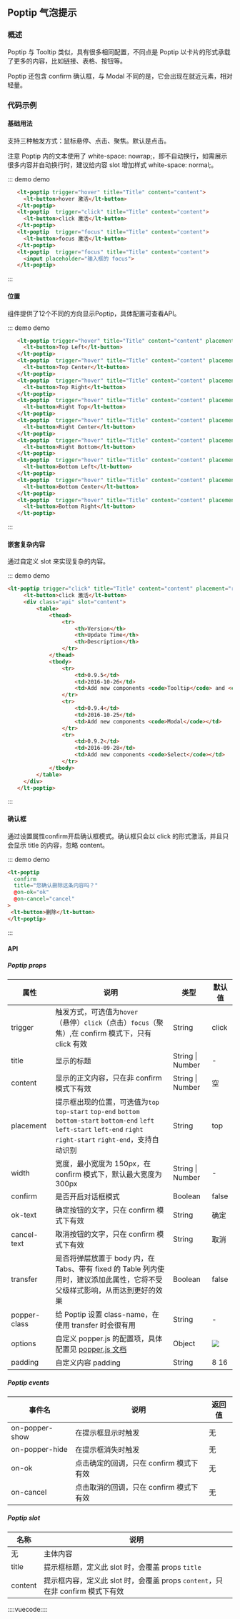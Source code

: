## Poptip 气泡提示

### 概述

Poptip 与 Tooltip 类似，具有很多相同配置，不同点是 Poptip 以卡片的形式承载了更多的内容，比如链接、表格、按钮等。

Poptip 还包含 confirm 确认框，与 Modal 不同的是，它会出现在就近元素，相对轻量。

### 代码示例

#### 基础用法

支持三种触发方式：鼠标悬停、点击、聚焦。默认是点击。

注意 Poptip 内的文本使用了 white-space: nowrap;，即不自动换行，如需展示很多内容并自动换行时，建议给内容 slot 增加样式 white-space: normal;。

::: demo demo
```html
   <lt-poptip trigger="hover" title="Title" content="content">
     <lt-button>hover 激活</lt-button>
   </lt-poptip>
   <lt-poptip  trigger="click" title="Title" content="content">
     <lt-button>click 激活</lt-button>
   </lt-poptip>
   <lt-poptip  trigger="focus" title="Title" content="content">
     <lt-button>focus 激活</lt-button>
   </lt-poptip>
   <lt-poptip  trigger="focus" title="Title" content="content">
     <input placeholder="输入框的 focus">
   </lt-poptip>
```
:::


#### 位置

组件提供了12个不同的方向显示Poptip，具体配置可查看API。

::: demo demo
```html
   <lt-poptip trigger="hover" title="Title" content="content" placement="top-start">
     <lt-button>Top Left</lt-button>
   </lt-poptip>
   <lt-poptip  trigger="hover" title="Title" content="content" placement="top">
     <lt-button>Top Center</lt-button>
   </lt-poptip>
   <lt-poptip  trigger="hover" title="Title" content="content" placement="top-end">
     <lt-button>Top Right</lt-button>
   </lt-poptip>
   <lt-poptip  trigger="hover" title="Title" content="content" placement="right-start">
     <lt-button>Right Top</lt-button>
   </lt-poptip>
   <lt-poptip  trigger="hover" title="Title" content="content" placement="right">
     <lt-button>Right Center</lt-button>
   </lt-poptip>
   <lt-poptip  trigger="hover" title="Title" content="content" placement="right-end">
     <lt-button>Right Bottom</lt-button>
   </lt-poptip>
   <lt-poptip  trigger="hover" title="Title" content="content" placement="bottom-start">
     <lt-button>Bottom Left</lt-button>
   </lt-poptip>
   <lt-poptip  trigger="hover" title="Title" content="content" placement="bottom">
     <lt-button>Bottom Center</lt-button>
   </lt-poptip>
   <lt-poptip  trigger="hover" title="Title" content="content" placement="bottom-end">
     <lt-button>Bottom Right</lt-button>
   </lt-poptip>
```
:::

#### 嵌套复杂内容

通过自定义 slot 来实现复杂的内容。

::: demo demo
```html
<lt-poptip trigger="click" title="Title" content="content" placement="right">
     <lt-button>click 激活</lt-button>
     <div class="api" slot="content">
         <table>
             <thead>
                 <tr>
                     <th>Version</th>
                     <th>Update Time</th>
                     <th>Description</th>
                 </tr>
             </thead>
             <tbody>
                 <tr>
                     <td>0.9.5</td>
                     <td>2016-10-26</td>
                     <td>Add new components <code>Tooltip</code> and <code>Poptip</code></td>
                 </tr>
                 <tr>
                     <td>0.9.4</td>
                     <td>2016-10-25</td>
                     <td>Add new components <code>Modal</code></td>
                 </tr>
                 <tr>
                     <td>0.9.2</td>
                     <td>2016-09-28</td>
                     <td>Add new components <code>Select</code></td>
                 </tr>
             </tbody>
         </table>
     </div>
   </lt-poptip>
```
:::

#### 确认框

通过设置属性confirm开启确认框模式。确认框只会以 click 的形式激活，并且只会显示 title 的内容，忽略 content。

::: demo demo
```html
<lt-poptip
  confirm
  title="您确认删除这条内容吗？"
  @on-ok="ok"
  @on-cancel="cancel"
>
 <lt-button>删除</lt-button>
</lt-poptip>
```
:::

#### API

##### Poptip props 

属性|说明|类型|默认值
---|---|---|---
trigger|触发方式，可选值为`hover`（悬停）`click`（点击）`focus`（聚焦）,在 confirm 模式下，只有 click 有效|String|click
title|显示的标题|String \| Number|-
content|显示的正文内容，只在非 confirm 模式下有效|String \| Number|空
placement|提示框出现的位置，可选值为`top` `top-start` `top-end` `bottom` `bottom-start` `bottom-end` `left` `left-start` `left-end` `right` `right-start` `right-end`，支持自动识别|String|top
width|宽度，最小宽度为 150px，在 confirm 模式下，默认最大宽度为 300px|String \| Number|-
confirm|是否开启对话框模式|Boolean|false
ok-text|确定按钮的文字，只在 confirm 模式下有效|String|确定
cancel-text|取消按钮的文字，只在 confirm 模式下有效|String|	取消
transfer|是否将弹层放置于 body 内，在 Tabs、带有 fixed 的 Table 列内使用时，建议添加此属性，它将不受父级样式影响，从而达到更好的效果|Boolean|false
popper-class|给 Poptip 设置 class-name，在使用 transfer 时会很有用|String|-
options|自定义 popper.js 的配置项，具体配置见 [popper.js 文档](https://popper.js.org/popper-documentation.html)|Object|![](https://ws3.sinaimg.cn/large/006tKfTcly1fr42hc9bx7j308z05taa5.jpg)
padding|自定义内容 padding|String|8 16

##### Poptip events

事件名|说明|返回值
---|---|---
on-popper-show|在提示框显示时触发|无
on-popper-hide|在提示框消失时触发|无
on-ok|点击确定的回调，只在 confirm 模式下有效|无
on-cancel|点击取消的回调，只在 confirm 模式下有效|无

##### Poptip slot

名称|说明|
---|---
无|主体内容
title|提示框标题，定义此 slot 时，会覆盖 props `title`
content|提示框内容，定义此 slot 时，会覆盖 props `content`，只在非 confirm 模式下有效

::::vuecode::::
<script>
export default {
    methods: {
        ok() {
             this.$message({
              message: '点击了确定',
              type: 'success'
             });
        },
        cancel() {
            this.$message.error('点击了取消');
        }
    }
}
</script>